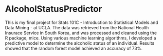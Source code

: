 # AlcoholStatusPredictor

This is my final project for Stats 101C - Introduction to Statistical Models and Data Mining - at UCLA. The data was retrieved from the National Health Insurace Service in South Korea, and was processed and cleaned using the R package, mice. Using various machine learning algorithms, I developed a predictive model to determine the alcoholic status of an individual. Results showed that the random forest model achieved an accuracy of 73%. 
